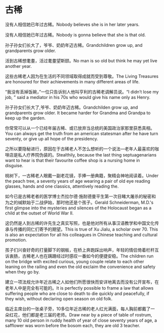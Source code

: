 # 古稀

<p><span class="chinese">没有人相信她已年过古稀。</span><span class="english">Nobody believes she is in her later years.</span></p>

<p><span class="chinese">没有人相信她已年过古稀。</span><span class="english">Nobody is gonna believe that she is that old.</span></p>

<p><span class="chinese">孙子孙女们长大了，爷爷、奶奶年迈古稀。</span><span class="english">Grandchildren grow up, and grandparents grow older.</span></p>

<p><span class="chinese">活到古稀想耄耋，活过耄耋望斯颐。</span><span class="english">No man is so old but think he may yet live another year.</span></p>

<p><span class="chinese">这些古稀老人因为在生活的不同领域取得成就而受到尊敬。</span><span class="english">The Living Treasures are honoured for their achievements in many different areas of life.</span></p>

<p><span class="chinese">“我没有丢掉饭碗，”一位只告诉别人他叫亨利的古稀老调解员说。</span><span class="english">“I didn’t lose my job, ” said a mediator in his 70s who would give his name only as Henry.</span></p>

<p><span class="chinese">孙子孙女们长大了,爷爷、奶奶年迈古稀。</span><span class="english">Grandchilden grow up, and grandparents grow older. It became harder for Grandma and Grandpa to keep up the garden.</span></p>

<p><span class="chinese">你常常可以从一个已经年届古稀、或已放弃当总统的美国政治家那里获悉真相。</span><span class="english">You can always get the truth from an american statesman after he have turn seventy, or give up all hope of the presidency.</span></p>

<p><span class="chinese">之所以要隐秘进行，原因在于古稀老人不怎么想听的一个说法—老年人最喜欢的咖啡店是私人疗养院伪装的。</span><span class="english">Stealthily, because the last thing septuagenarians want to hear is that their favourite coffee shop is a nursing home in disguise.</span></p>

<p><span class="chinese">桃树下，一古稀老人眼戴一副老花镜，手捧一册典籍，聚精会神地阅读着。</span><span class="english">Under the peach tree, a seventy years of age wearing a pair of old eye reading glasses, hands and one classics, attentively reading the.</span></p>

<p><span class="chinese">如今已是古稀老者的医学博士杰拉尔德·施耐德曼平生第一次目睹大屠杀的秘密和为之的缄默始于二战伊始，那时他还是个孩子。</span><span class="english">Gerald Schneiderman, M.D.'s first glimpse into the mysteries and silences of the Holocaust began as a child at the outset of World War II.</span></p>

<p><span class="chinese">这仍然是人到古稀的许先生之真实写照，也是他对所有从事汉语教学和中国文化传承与传播的同仁们寄予的期望。</span><span class="english">This is true of Xu Jialu, a scholar over 70. This is also an expectation for all his colleagues in Chinese teaching and cultural promotion.</span></p>

<p><span class="chinese">孩子们兴奋好奇的打量脚下的钢板，在桥上奔跑踩出响声，年轻的情侣倚着栏杆互诉衷肠，古稀老人也在蹒跚经过时感叹一番如今的便捷安稳。</span><span class="english">The children run on the bridge with excited curious, young couple relate to each other leaning on the railing and even the old exclaim the convenience and safety when they go by.</span></p>

<p><span class="chinese">建立一项法规允许年近古稀之人如他们所愿很快而安详地离去而没有公开宣布，在老年人中是完全有可能的。</span><span class="english">It is perfectly possible to frame a law that allows suffering people who are close to death to die quickly and peacefully, if they wish, without declaring open season on old folk.</span></p>

<p><span class="chinese">临近主席台的一张桌子旁，10多位年近古稀的老人红光满面，每人胸前都戴了一朵红花，他们都是老三届的老师。</span><span class="english">Draw near by a piece of table of rostrum, many 10 old person in ruddy health of year of close seventy years of age, a safflower was worn before the bosom each, they are old 3 teacher.</span></p>

